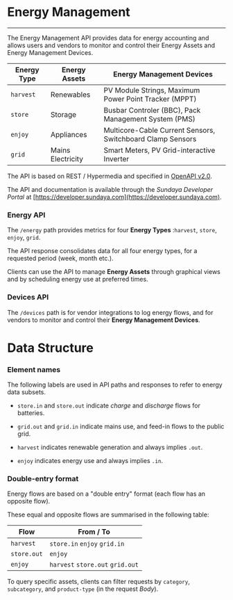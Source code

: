 # Energy Management
---

The Energy Management API provides data for energy accounting and allows users and vendors to monitor and control their Energy Assets and Energy Management Devices. 

Energy Type | Energy Assets | Energy Management Devices
--- | --- | ---
`harvest` | Renewables | PV Module Strings, Maximum Power Point Tracker (MPPT)
`store` | Storage | Busbar Controler (BBC), Pack Management System (PMS)
`enjoy` | Appliances | Multicore-Cable Current Sensors, Switchboard Clamp Sensors
`grid` | Mains Electricity | Smart Meters, PV Grid-interactive Inverter

The API is based on REST / Hypermedia and specified in [OpenAPI v2.0](https://github.com/OAI/OpenAPI-Specification/blob/master/versions/2.0.md). 

The API and documentation is available through the *Sundaya Developer Portal* at [https://developer.sundaya.com](https://developer.sundaya.com). 

### Energy API
The `/energy` path provides metrics for four **Energy Types** :`harvest`, `store`, `enjoy`, `grid`. 

The API response consolidates data for all four energy types, for a requested period (week, month etc.).

Clients can use the API to manage **Energy Assets** through graphical views and by scheduling energy use at preferred times.

### Devices API

The `/devices` path is for vendor integrations to log energy flows, and for vendors to monitor and control their **Energy Management Devices**.


# Data Structure

### Element names

The following labels are used in API paths and responses to refer to energy data subsets. 

- `store.in` and `store.out` indicate *charge* and *discharge* flows for batteries.

- `grid.out` and `grid.in` indicate mains use, and feed-in flows to the public grid.

- `harvest` indicates renewable generation and always implies `.out`. 

- `enjoy` indicates energy use and always implies `.in`. 

### Double-entry format 

Energy flows are based on a "double entry" format (each flow has an opposite flow). 

These equal and opposite flows are summarised in the following table: 

Flow | From / To   
--- |---
`harvest` |`store.in` `enjoy` `grid.in`
`store.out` | `enjoy`
`enjoy`  |  `harvest` `store.out` `grid.out`
    
To query specific assets, clients can filter requests by `category`, `subcategory`, and `product-type` (in the request *Body*).


